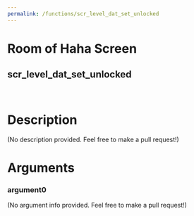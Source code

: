 ```yaml
---
permalink: /functions/scr_level_dat_set_unlocked
---
```

# Room of Haha Screen  
## scr_level_dat_set_unlocked  
&nbsp;  
# Description  
(No description provided. Feel free to make a pull request!) 
&nbsp;  
# Arguments
### argument0
(No argument info provided. Feel free to make a pull request!)
&nbsp;  


